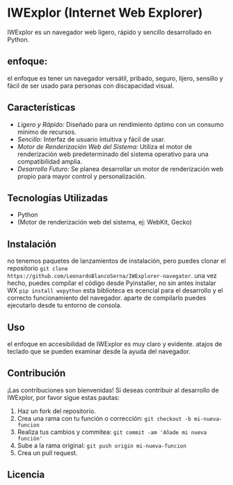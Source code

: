 # IWExplor (Internet Web Explorer)

IWExplor es un navegador web ligero, rápido y sencillo desarrollado en Python.

## enfoque:
el enfoque es tener un navegador versátil, pribado, seguro, lijero, sensillo y fácil de ser usado para personas con discapacidad visual.

## Características
  
*   *Ligero y Rápido:* Diseñado para un rendimiento óptimo con un consumo mínimo de recursos.
*   *Sencillo:* Interfaz de usuario intuitiva y fácil de usar.
*   *Motor de Renderización Web del Sistema:* Utiliza el motor de renderización web predeterminado del sistema operativo para una compatibilidad amplia.
*   *Desarrollo Futuro:* Se planea desarrollar un motor de renderización web propio para mayor control y personalización.

## Tecnologías Utilizadas

*   Python
*   (Motor de renderización web del sistema, ej: WebKit, Gecko)

## Instalación

no tenemos paquetes de lanzamientos de instalación, pero puedes clonar el repositorio `git clone https://github.com/LeonardoBlancoSerna/IWExplorer-navegator`. una vez hecho, puedes compilar el código desde Pyinstaller, no sin antes instalar WX `pip install wxpython` esta biblioteca es ecencial para el desarrollo y el correcto funcionamiento del navegador. aparte de compilarlo puedes ejecutarlo desde tu entorno de consola.

## Uso

el enfoque en accesibilidad de IWExplor es muy claro y evidente. atajos de teclado que se pueden examinar desde la ayuda del navegador.

## Contribución

¡Las contribuciones son bienvenidas! Si deseas contribuir al desarrollo de IWExplor, por favor sigue estas pautas:

1.  Haz un fork del repositorio.
2.  Crea una rama con tu función o corrección: `git checkout -b mi-nueva-funcion`
3.  Realiza tus cambios y commitea: `git commit -am 'Añade mi nueva función'`
4.  Sube a la rama original: `git push origin mi-nueva-funcion`
5.  Crea un pull request.

## Licencia
